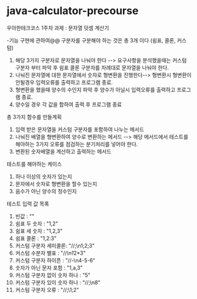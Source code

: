 # java-calculator-precourse

우아한테크코스 1주차 과제 : 문자열 덧셈 계산기

-기능 구현에 관하여@@
구분자를 구분해야 하는 것은 총 3개 이다 (쉼표, 콜론, 커스텀)
1. 해당 3가지 구분자로 문자열을 나눠야 한다 --> 요구사항을 분석했을때는 커스텀 구분자 부터 파악 후 쉼표 콜론 구분자를 차례대로 문자열을 나눠야 한다.
2. 나눠진 문자열에 대한 문자열에서 숫자로 형변환을 진행한다--> 형변환시 형변환이 안될경우 입력오류를 출력하고 프로그램 종료.
3. 형변환을 했을때 양수의 수인지 파악 후 양수가 아닐시 입력오류를 출력하고 프로그램 종료.
4. 양수일 경우 각 값을 합하여 출력 후 프로그램 종료

총 3가지 함수를 만들계획
1. 입력 받은 문자열을 커스텀 구분자를 포함하여 나누는 메서드
2. 나눠진 배열을 형변환하여 양수로 변환하는 메서드 --> 해당 메서드에서 테스트를 해야하는 3가지 오류를 점검하는 분기처리를 넣어야 한다.
3. 변환된 숫자배열을 계산하고 출력하는 메서드


테스트를 해야하는 케이스
1. 하나 이상의 숫자가 있는지
2. 문자에서 숫자로 형변환을 할수 있는지
3. 음수가 아닌 양수의 정수인지
      

테스트 입력 값 목록 
1. 빈값 : ""
2. 쉼표 두 숫자 : "1,2"
3. 쉼표 세 숫자 : "1,2,3"
4. 쉼표 콜론 : "1,2:3"
5. 커스텀 구분자 세미콜론: "//;\n1;2;3"
6. 커스텀 수분자 별표 : "//*\n1*2*3"
7. 커스텀 구분자 하이픈 : "//-\n4-5-6"
8. 숫자가 아닌 문자 포함 : "1,a,3"
9. 커스텀 구분자 없이 숫자 하나 : "5"
10. 커스텀 구분자 있이 숫자 하나 : "//;\n8"
11. 커스텀 구분자 오류 : "//;\1;2"